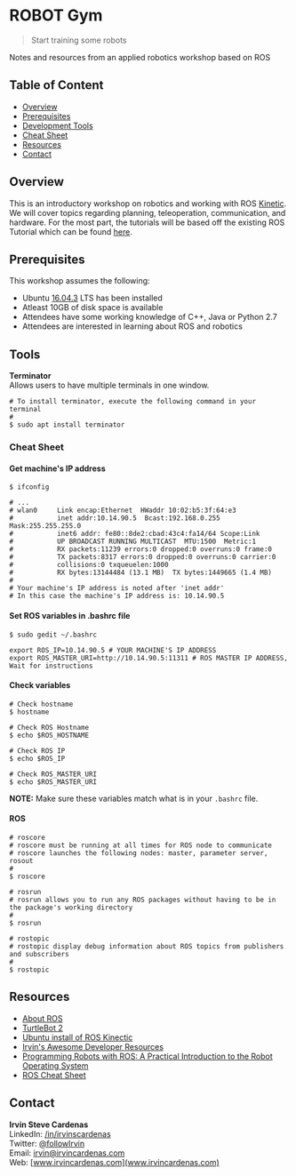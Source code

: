 # ROBOT Gym
> Start training some robots

Notes and resources from an applied robotics workshop based on ROS

## Table of Content
- [Overview](#overview)
- [Prerequisites](#prerequisites)
- [Development Tools](#tools)
- [Cheat Sheet](#cheat-sheet)
- [Resources](#resources)
- [Contact](#contact)

## Overview
This is an introductory workshop on robotics and working with ROS [Kinetic](http://wiki.ros.org/kinetic/Installation/Ubuntu).
We will cover topics regarding planning, teleoperation, communication, and hardware.
For the most part, the tutorials will be based off the existing ROS Tutorial which can be found [here](http://wiki.ros.org/ROS/Tutorials/). 

## Prerequisites
This workshop assumes the following:
- Ubuntu [16.04.3](https://www.ubuntu.com/download/desktop) LTS has been installed
- Atleast 10GB of disk space is available
- Attendees have some working knowledge of C++, Java or Python 2.7
- Attendees are interested in learning about ROS and robotics

## Tools 
**Terminator**   
Allows users to have multiple terminals in one window.
```
# To install terminator, execute the following command in your terminal
# 
$ sudo apt install terminator
```
### Cheat Sheet
#### Get machine's IP address
```
$ ifconfig

# ...
# wlan0     Link encap:Ethernet  HWaddr 10:02:b5:3f:64:e3  
#           inet addr:10.14.90.5  Bcast:192.168.0.255  Mask:255.255.255.0
#           inet6 addr: fe80::8de2:cbad:43c4:fa14/64 Scope:Link
#           UP BROADCAST RUNNING MULTICAST  MTU:1500  Metric:1
#           RX packets:11239 errors:0 dropped:0 overruns:0 frame:0
#           TX packets:8317 errors:0 dropped:0 overruns:0 carrier:0
#           collisions:0 txqueuelen:1000 
#           RX bytes:13144484 (13.1 MB)  TX bytes:1449665 (1.4 MB)
#
# Your machine's IP address is noted after 'inet addr'
# In this case the machine's IP address is: 10.14.90.5

```

#### Set ROS variables in .bashrc file
```
$ sudo gedit ~/.bashrc
```
```
export ROS_IP=10.14.90.5 # YOUR MACHINE'S IP ADDRESS
export ROS_MASTER_URI=http://10.14.90.5:11311 # ROS MASTER IP ADDRESS, Wait for instructions
```
#### Check variables

```
# Check hostname
$ hostname
```

```
# Check ROS Hostname
$ echo $ROS_HOSTNAME
```

```
# Check ROS IP
$ echo $ROS_IP
```

```
# Check ROS_MASTER_URI
$ echo $ROS_MASTER_URI
```
**NOTE:** Make sure these variables match what is in your ```.bashrc``` file.

#### ROS

```
# roscore
# roscore must be running at all times for ROS node to communicate
# roscore launches the following nodes: master, parameter server, rosout
# 
$ roscore
```

```
# rosrun
# rosrun allows you to run any ROS packages without having to be in the package's working directory
# 
$ rosrun
```

```
# rostopic
# rostopic display debug information about ROS topics from publishers and subscribers
# 
$ rostopic
```

## Resources

- [About ROS](http://www.ros.org/about-ros/)
- [TurtleBot 2](http://www.turtlebot.com/turtlebot2/)
- [Ubuntu install of ROS Kinectic](http://wiki.ros.org/kinetic/Installation/Ubuntu)
- [Irvin's Awesome Developer Resources](https://github.com/kPatch/awesome-developer-resources)
- [Programming Robots with ROS: A Practical Introduction to the Robot Operating System](https://www.amazon.com/Programming-Robots-ROS-Practical-Introduction/dp/1449323898/)
- [ROS Cheat Sheet](https://mirror.umd.edu/roswiki/attachments/de/ROScheatsheet.pdf)


## Contact

**Irvin Steve Cardenas**   
LinkedIn: [/in/irvinscardenas](wwww.irvincardenas.com/in)   
Twitter: [@followIrvin](wwww.twitter.com/followIrvin)   
Email: [irvin@irvincardenas.com](irvin@irvincardenas.com)   
Web: [www.irvincardenas.com](www.irvincardenas.com)   
